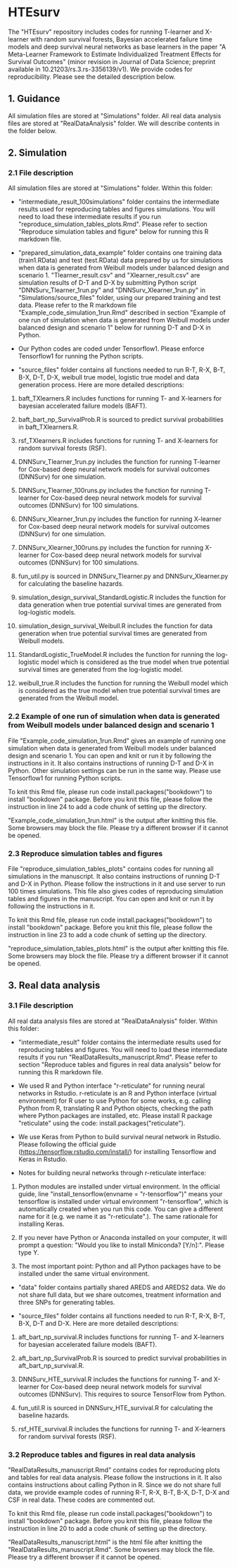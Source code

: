 # HTEsurv
The "HTEsurv" repository includes codes for running T-learner and X-learner with random survival forests, Bayesian accelerated failure time models and deep survival neural networks as base learners in the paper "A Meta-Learner Framework to Estimate Individualized Treatment Effects for Survival Outcomes" (minor revision in Journal of Data Science; preprint available in 10.21203/rs.3.rs-3356139/v1). We provide codes for reproducibility. Please see the detailed description below.

## 1. Guidance
All simulation files are stored at "Simulations" folder. All real data analysis files are stored at "RealDataAnalysis" folder. We will describe contents in the folder below.

## 2. Simulation

### 2.1 File description

All simulation files are stored at "Simulations" folder. Within this folder:

- "intermediate_result_100simulations" folder contains the intermediate results used for reproducing tables and figures simulations. You will need to load these intermediate results if you run "reproduce_simulation_tables_plots.Rmd". Please refer to section "Reproduce simulation tables and figure" below for running this R markdown file.

- "prepared_simulation_data_example" folder contains one training data (train1.RData) and test (test.RData) data prepared by us for simulations when data is generated from Weibull models under balanced design and scenario 1. "Tlearner_result.csv" and "Xlearner_result.csv" are simulation results of D-T and D-X by submitting Python script "DNNSurv_Tlearner_1run.py" and "DNNSurv_Xlearner_1run.py" in "Simulations/source_files" folder, using our prepared training and test data. Please refer to the R markdown file "Example_code_simulation_1run.Rmd" described in section "Example of one run of simulation when data is generated from Weibull models under balanced design and scenario 1" below for running D-T and D-X in Python.

- Our Python codes are coded under Tensorflow1. Please enforce Tensorflow1 for running the Python scripts.

- "source_files" folder contains all functions needed to run R-T, R-X, B-T, B-X, D-T, D-X, weibull true model, logistic true model and data generation process. Here are more detailed descriptions:

 1. baft_TXlearners.R includes functions for running T- and X-learners for bayesian accelerated failure models (BAFT). 

 2. baft_bart_np_SurvivalProb.R is sourced to predict survival probabilities in baft_TXlearners.R.

 3. rsf_TXlearners.R includes functions for running T- and X-learners for random survival forests (RSF). 

 4. DNNSurv_Tlearner_1run.py includes the function for running T-learner for Cox-based deep neural network models for survival outcomes (DNNSurv) for one simulation.

 5. DNNSurv_Tlearner_100runs.py includes the function for running T-learner for Cox-based deep neural network models for survival outcomes (DNNSurv) for 100 simulations.

 6. DNNSurv_Xlearner_1run.py includes the function for running X-learner for Cox-based deep neural network models for survival outcomes (DNNSurv) for  one simulation.

 7. DNNSurv_Xlearner_100runs.py includes the function for running X-learner for Cox-based deep neural network models for survival outcomes (DNNSurv)   for 100 simulations.

 8. fun_util.py is sourced in DNNSurv_Tlearner.py and DNNSurv_Xlearner.py for calculating the baseline hazards.

 9. simulation_design_survival_StandardLogistic.R includes the function for data generation when true potential survival times are generated from
 log-logistic models.

 11. simulation_design_survival_Weibull.R includes the function for data generation when true potential survival times are generated from Weibull
 models.

 13. StandardLogistic_TrueModel.R includes the function for running the log-logistic model which is considered as the true model when true potential
 survival times are generated from the log-logistic model.

 15. weibull_true.R includes the function for running the Weibull model which is considered as the true model when true potential survival times are
 generated from the Weibull model.

### 2.2 Example of one run of simulation when data is generated from Weibull models under balanced design and scenario 1
File "Example_code_simulation_1run.Rmd" gives an example of running one simulation when data is generated from Weibull models under balanced design and scenario 1. You can open and knit or run it by following the instructions in it. It also contains instructions of running D-T and D-X in Python. Other simulation settings can be run in the same way. Please use Tensorflow1 for running Python scripts.

To knit this Rmd file, please run code install.packages("bookdown") to install "bookdown" package. Before you knit this file, please follow the instruction in line 24 to add a code chunk of setting up the directory.

"Example_code_simulation_1run.html" is the output after knitting this file. Some browsers may block the file. Please try a different browser if it cannot be opened.

### 2.3 Reproduce simulation tables and figures
File "reproduce_simulation_tables_plots" contains codes for running all simulations in the manuscript. It also contains instructions of running D-T and D-X in Python. Please follow the instructions in it and use server to run 100 times simulations. This file also gives codes of reproducing simulation tables and figures in the manuscript. You can open and knit or run it by following the instructions in it.   

To knit this Rmd file, please run code install.packages("bookdown") to install "bookdown" package. Before you knit this file, please follow the instruction in line 23 to add a code chunk of setting up the directory.

"reproduce_simulation_tables_plots.html" is the output after knitting this file. Some browsers may block the file. Please try a different browser if it cannot be opened.

## 3. Real data analysis

### 3.1 File description

All real data analysis files are stored at "RealDataAnalysis" folder. Within this folder:

- "intermediate_result" folder contains the intermediate results used for reproducing tables and figures. You will need to load these intermediate results if you run "RealDataResults_manuscript.Rmd". Please refer to section "Reproduce tables and figures in real data analysis" below for running this R markdown file.

- We used R and Python interface "r-reticulate" for running neural networks in Rstudio. r-reticulate is an R and Python interface (virtual environment) for R user to use Python for some works, e.g. calling Python from R, translating R and Python objects, checking the path where Python packages are installed, etc. Please install R package "reticulate" using the code: install.packages("reticulate").

- We use Keras from Python to build survival neural network in Rstudio. Please following the official guide (https://tensorflow.rstudio.com/install/) for installing Tensorflow and Keras in Rstudio. 

- Notes for building neural networks through r-reticulate interface:
 1. Python modules are installed under virtual environment. In the official guide, line "install_tensorflow(envname = "r-tensorflow")" means your
 tensorflow is installed under virtual environment "r-tensorflow", which is automatically created when you run this code. You can give a different
 name for it (e.g. we name it as "r-reticulate".). The same rationale for installing Keras. 

 3. If you never have Python or Anaconda installed on your computer, it will prompt a question: "Would you like to install Miniconda? [Y/n]:". Please  type Y. 

 4. The most important point: Python and all Python packages have to be installed under the same virtual environment.

- "data" folder contains partially shared AREDS and AREDS2 data. We do not share full data, but we share outcomes, treatment information and three
 SNPs for generating tables. 

- "source_files" folder contains all functions needed to run R-T, R-X, B-T, B-X, D-T and D-X. Here are more detailed descriptions:

 1. aft_bart_np_survival.R includes functions for running T- and X-learners for bayesian accelerated failure models (BAFT). 

 2. aft_bart_np_SurvivalProb.R is sourced to predict survival probabilities in aft_bart_np_survival.R.

 3. DNNSurv_HTE_survival.R includes the functions for running T- and X-learner for Cox-based deep neural network models for survival outcomes
 (DNNSurv). This requires to source TensorFlow from Python.

 5. fun_util.R is sourced in DNNSurv_HTE_survival.R for calculating the baseline hazards.

 6. rsf_HTE_survival.R includes the functions for running T- and X-learners for random survival forests (RSF). 


### 3.2 Reproduce tables and figures in real data analysis

"RealDataResults_manuscript.Rmd" contains codes for reproducing plots and tables for real data analysis. Please follow the instructions in it. It also contains instructions about calling Python in R. Since we do not share full data, we provide example codes of running R-T, R-X, B-T, B-X, D-T, D-X and CSF in real data. These codes are commented out. 

To knit this Rmd file, please run code install.packages("bookdown") to install "bookdown" package. Before you knit this file, please follow the instruction in line 20 to add a code chunk of setting up the directory.

"RealDataResults_manuscript.html" is the html file after knitting the "RealDataResults_manuscript.Rmd". Some browsers may block the file. Please try a different browser if it cannot be opened.

